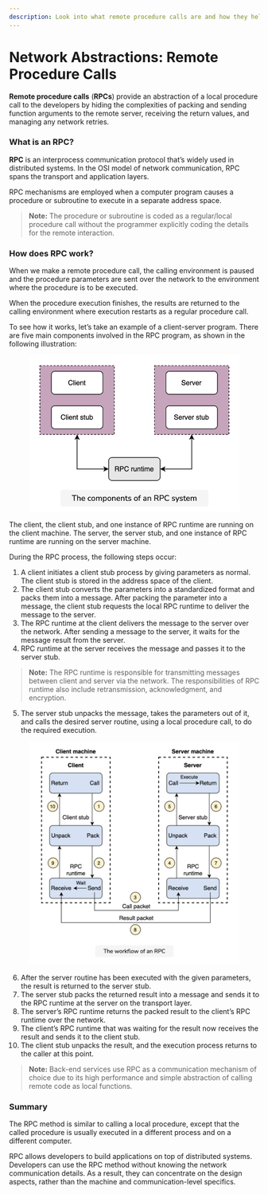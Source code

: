 ```yaml
---
description: Look into what remote procedure calls are and how they help developers.
---
```


# Network Abstractions: Remote Procedure Calls

**Remote procedure calls** (**RPCs**) provide an abstraction of a local procedure call to the developers by hiding the complexities of packing and sending function arguments to the remote server, receiving the return values, and managing any network retries.

### What is an RPC? <a href="#what-is-an-rpc" id="what-is-an-rpc"></a>

**RPC** is an interprocess communication protocol that’s widely used in distributed systems. In the OSI model of network communication, RPC spans the transport and application layers.

RPC mechanisms are employed when a computer program causes a procedure or subroutine to execute in a separate address space.

> **Note:** The procedure or subroutine is coded as a regular/local procedure call without the programmer explicitly coding the details for the remote interaction.

### How does RPC work? <a href="#how-does-rpc-work" id="how-does-rpc-work"></a>

When we make a remote procedure call, the calling environment is paused and the procedure parameters are sent over the network to the environment where the procedure is to be executed.

When the procedure execution finishes, the results are returned to the calling environment where execution restarts as a regular procedure call.

To see how it works, let’s take an example of a client-server program. There are five main components involved in the RPC program, as shown in the following illustration:

<figure><img src="../.gitbook/assets/Screenshot 2023-08-20 at 4.03.13 AM.png" alt=""><figcaption></figcaption></figure>

The client, the client stub, and one instance of RPC runtime are running on the client machine. The server, the server stub, and one instance of RPC runtime are running on the server machine.

During the RPC process, the following steps occur:

1. A client initiates a client stub process by giving parameters as normal. The client stub is stored in the address space of the client.
2. The client stub converts the parameters into a standardized format and packs them into a message. After packing the parameter into a message, the client stub requests the local RPC runtime to deliver the message to the server.
3. The RPC runtime at the client delivers the message to the server over the network. After sending a message to the server, it waits for the message result from the server.
4. RPC runtime at the server receives the message and passes it to the server stub.

> **Note:** The RPC runtime is responsible for transmitting messages between client and server via the network. The responsibilities of RPC runtime also include retransmission, acknowledgment, and encryption.

5. The server stub unpacks the message, takes the parameters out of it, and calls the desired server routine, using a local procedure call, to do the required execution.

<figure><img src="../.gitbook/assets/Screenshot 2023-08-20 at 4.03.37 AM.png" alt=""><figcaption></figcaption></figure>

6. After the server routine has been executed with the given parameters, the result is returned to the server stub.
7. The server stub packs the returned result into a message and sends it to the RPC runtime at the server on the transport layer.
8. The server’s RPC runtime returns the packed result to the client’s RPC runtime over the network.
9. The client’s RPC runtime that was waiting for the result now receives the result and sends it to the client stub.
10. The client stub unpacks the result, and the execution process returns to the caller at this point.

> **Note:** Back-end services use RPC as a communication mechanism of choice due to its high performance and simple abstraction of calling remote code as local functions.

### Summary <a href="#summary" id="summary"></a>

The RPC method is similar to calling a local procedure, except that the called procedure is usually executed in a different process and on a different computer.

RPC allows developers to build applications on top of distributed systems. Developers can use the RPC method without knowing the network communication details. As a result, they can concentrate on the design aspects, rather than the machine and communication-level specifics.

